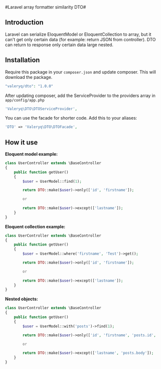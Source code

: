 #Laravel array formatter similarity DTO#

## Introduction

Laravel can serialize EloquentModel or EloquentCollection to array, but it can't get only certain data (for example: return JSON from controller). DTO can return to response only certain data large nested.

## Installation

Require this package in your `composer.json` and update composer. This will download the package.

```php
"valeryq/dto": "1.0.0"
```

After updating composer, add the ServiceProvider to the providers array in `app/config/app.php`

```php
'Valeryq\DTO\DTOServiceProvider',
```

You can use the facade for shorter code. Add this to your aliases:

```php
'DTO' => 'Valeryq\DTO\DTOFacade',
```

## How it use

**Eloquent model example:**

```php
class UserController extends \BaseController 
{
    public function getUser() 
    {
        $user = UserModel::find(1);

        return DTO::make($user)->only(['id', 'firstname']);

        or
     
        return DTO::make($user)->except(['lastname']);
    }   
}
```

**Eloquent collection example:**

```php
class UserController extends \BaseController 
{
    public function getUser() 
    {
        $user = UserModel::where('firstname', 'Test')->get();

        return DTO::make($user)->only(['id', 'firstname']);

        or
     
        return DTO::make($user)->except(['lastname']);
    }   
}
```

**Nested objects:**

```php
class UserController extends \BaseController 
{
    public function getUser() 
    {
        $user = UserModel::with('posts')->find(1);

        return DTO::make($user)->only(['id', 'firstname', 'posts.id', 'posts.body']);

        or
     
        return DTO::make($user)->except(['lastname', 'posts.body']);
    }   
}
```
